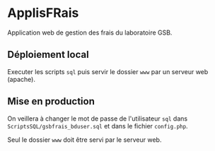 # ApplisFRais

Application web de gestion des frais du laboratoire GSB.

## Déploiement local
Executer les scripts `sql` puis servir le dossier `www` par un serveur web (apache).

## Mise en production
On veillera à changer le mot de passe de l'utilisateur `sql` dans `ScriptsSQL/gsbfrais_bduser.sql` et dans le fichier `config.php`.

Seul le dossier `www` doit être servi par le serveur web.